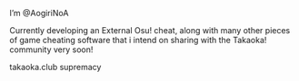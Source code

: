 I’m @AogiriNoA

Currently developing an External Osu! cheat, along with many other pieces of game cheating software that i intend on sharing with the Takaoka! community very soon!

takaoka.club supremacy
